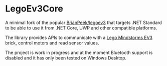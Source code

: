 # LegoEv3Core
A minimal fork of the popular [BrianPeek/legoev3](https://github.com/BrianPeek/legoev3) that targets .NET Standard to be able to use it from .NET Core, UWP and other compatible platforms.

The library provides APIs to communicate with a [Lego Mindstorms EV3](https://www.lego.com/sv-se/mindstorms/products/mindstorms-ev3-31313) brick, control motors and read sensor values.

The project is work in progress and at the moment Bluetooth support is disabled and it has only been tested on Windows Desktop.